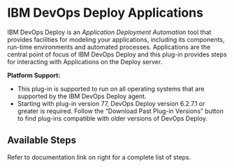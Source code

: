
# IBM DevOps Deploy Applications

IBM DevOps Deploy is an *Application Deployment Automation* tool that provides facilities for modeling your applications, including its components, run-time environments and automated processes. Applications are the central point of focus of IBM DevOps Deploy and this plug-in provides steps for interacting with Applications on the Deploy server.

**Platform Support:**

* This plug-in is supported to run on all operating systems that are supported by the IBM DevOps Deploy agent.
* Starting with plug-in version 77, DevOps Deploy version 6.2.7.1 or greater is required. Follow the “Download Past Plug-in Versions” button to find plug-ins compatible with older versions of DevOps Deploy.


## Available Steps

Refer to documentation link on right for a complete list of steps.


